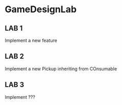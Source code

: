 # GameDesignLab

## LAB 1

Implement a new feature

## LAB 2

Implement a new Pickup inheriting from COnsumable

## LAB 3

Implement ???
